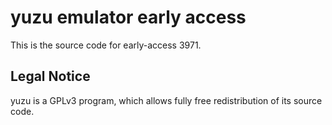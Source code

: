 yuzu emulator early access
=============

This is the source code for early-access 3971.

## Legal Notice

yuzu is a GPLv3 program, which allows fully free redistribution of its source code.